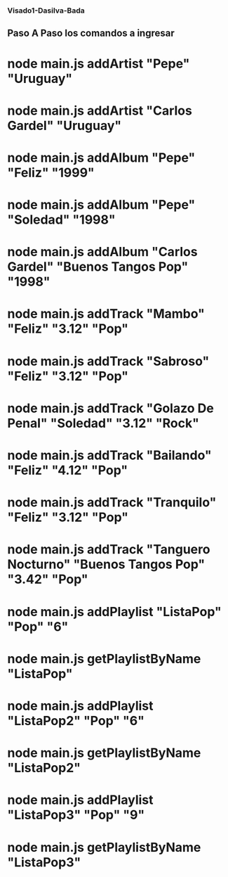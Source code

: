 ### Visado1-Dasilva-Bada

## Paso A Paso los comandos a ingresar 
# node main.js addArtist "Pepe" "Uruguay"
# node main.js addArtist "Carlos Gardel" "Uruguay"
# node main.js addAlbum "Pepe" "Feliz" "1999"
# node main.js addAlbum "Pepe" "Soledad" "1998"
# node main.js addAlbum "Carlos Gardel" "Buenos Tangos Pop" "1998"
# node main.js addTrack "Mambo" "Feliz" "3.12" "Pop"
# node main.js addTrack "Sabroso" "Feliz" "3.12" "Pop"
# node main.js addTrack "Golazo De Penal" "Soledad" "3.12" "Rock"
# node main.js addTrack "Bailando" "Feliz" "4.12" "Pop"
# node main.js addTrack "Tranquilo" "Feliz" "3.12" "Pop"
# node main.js addTrack "Tanguero Nocturno" "Buenos Tangos Pop" "3.42" "Pop"
# node main.js addPlaylist "ListaPop" "Pop" "6"
# node main.js getPlaylistByName "ListaPop"
# node main.js addPlaylist "ListaPop2" "Pop" "6"
# node main.js getPlaylistByName "ListaPop2"
# node main.js addPlaylist "ListaPop3" "Pop" "9"
# node main.js getPlaylistByName "ListaPop3"
  
